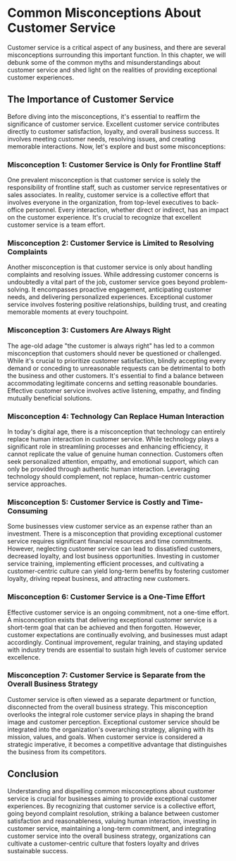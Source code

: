 Common Misconceptions About Customer Service
=======================================================

Customer service is a critical aspect of any business, and there are several misconceptions surrounding this important function. In this chapter, we will debunk some of the common myths and misunderstandings about customer service and shed light on the realities of providing exceptional customer experiences.

The Importance of Customer Service
----------------------------------

Before diving into the misconceptions, it's essential to reaffirm the significance of customer service. Excellent customer service contributes directly to customer satisfaction, loyalty, and overall business success. It involves meeting customer needs, resolving issues, and creating memorable interactions. Now, let's explore and bust some misconceptions:

### Misconception 1: Customer Service is Only for Frontline Staff

One prevalent misconception is that customer service is solely the responsibility of frontline staff, such as customer service representatives or sales associates. In reality, customer service is a collective effort that involves everyone in the organization, from top-level executives to back-office personnel. Every interaction, whether direct or indirect, has an impact on the customer experience. It's crucial to recognize that excellent customer service is a team effort.

### Misconception 2: Customer Service is Limited to Resolving Complaints

Another misconception is that customer service is only about handling complaints and resolving issues. While addressing customer concerns is undoubtedly a vital part of the job, customer service goes beyond problem-solving. It encompasses proactive engagement, anticipating customer needs, and delivering personalized experiences. Exceptional customer service involves fostering positive relationships, building trust, and creating memorable moments at every touchpoint.

### Misconception 3: Customers Are Always Right

The age-old adage "the customer is always right" has led to a common misconception that customers should never be questioned or challenged. While it's crucial to prioritize customer satisfaction, blindly accepting every demand or conceding to unreasonable requests can be detrimental to both the business and other customers. It's essential to find a balance between accommodating legitimate concerns and setting reasonable boundaries. Effective customer service involves active listening, empathy, and finding mutually beneficial solutions.

### Misconception 4: Technology Can Replace Human Interaction

In today's digital age, there is a misconception that technology can entirely replace human interaction in customer service. While technology plays a significant role in streamlining processes and enhancing efficiency, it cannot replicate the value of genuine human connection. Customers often seek personalized attention, empathy, and emotional support, which can only be provided through authentic human interaction. Leveraging technology should complement, not replace, human-centric customer service approaches.

### Misconception 5: Customer Service is Costly and Time-Consuming

Some businesses view customer service as an expense rather than an investment. There is a misconception that providing exceptional customer service requires significant financial resources and time commitments. However, neglecting customer service can lead to dissatisfied customers, decreased loyalty, and lost business opportunities. Investing in customer service training, implementing efficient processes, and cultivating a customer-centric culture can yield long-term benefits by fostering customer loyalty, driving repeat business, and attracting new customers.

### Misconception 6: Customer Service is a One-Time Effort

Effective customer service is an ongoing commitment, not a one-time effort. A misconception exists that delivering exceptional customer service is a short-term goal that can be achieved and then forgotten. However, customer expectations are continually evolving, and businesses must adapt accordingly. Continual improvement, regular training, and staying updated with industry trends are essential to sustain high levels of customer service excellence.

### Misconception 7: Customer Service is Separate from the Overall Business Strategy

Customer service is often viewed as a separate department or function, disconnected from the overall business strategy. This misconception overlooks the integral role customer service plays in shaping the brand image and customer perception. Exceptional customer service should be integrated into the organization's overarching strategy, aligning with its mission, values, and goals. When customer service is considered a strategic imperative, it becomes a competitive advantage that distinguishes the business from its competitors.

Conclusion
----------

Understanding and dispelling common misconceptions about customer service is crucial for businesses aiming to provide exceptional customer experiences. By recognizing that customer service is a collective effort, going beyond complaint resolution, striking a balance between customer satisfaction and reasonableness, valuing human interaction, investing in customer service, maintaining a long-term commitment, and integrating customer service into the overall business strategy, organizations can cultivate a customer-centric culture that fosters loyalty and drives sustainable success.
